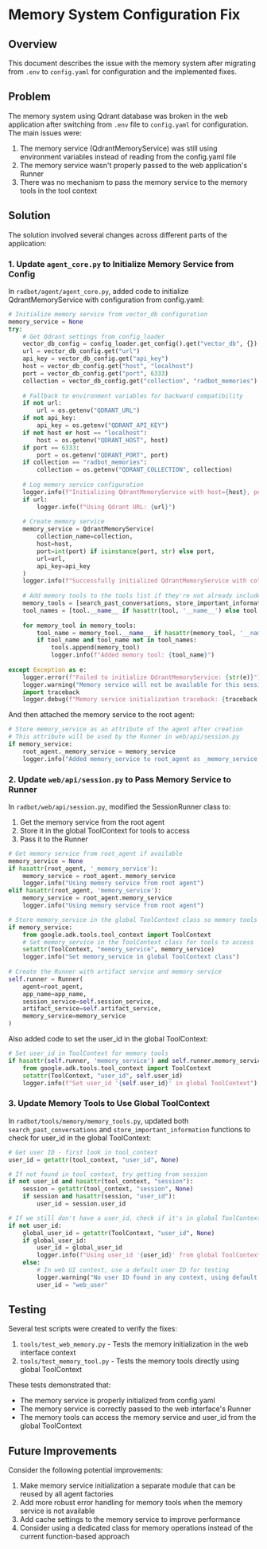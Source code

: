 # Memory System Configuration Fix

## Overview

This document describes the issue with the memory system after migrating from `.env` to `config.yaml` for configuration and the implemented fixes.

## Problem

The memory system using Qdrant database was broken in the web application after switching from `.env` file to `config.yaml` for configuration. The main issues were:

1. The memory service (QdrantMemoryService) was still using environment variables instead of reading from the config.yaml file
2. The memory service wasn't properly passed to the web application's Runner
3. There was no mechanism to pass the memory service to the memory tools in the tool context

## Solution

The solution involved several changes across different parts of the application:

### 1. Update `agent_core.py` to Initialize Memory Service from Config

In `radbot/agent/agent_core.py`, added code to initialize QdrantMemoryService with configuration from config.yaml:

```python
# Initialize memory service from vector_db configuration
memory_service = None
try:
    # Get Qdrant settings from config_loader
    vector_db_config = config_loader.get_config().get("vector_db", {})
    url = vector_db_config.get("url")
    api_key = vector_db_config.get("api_key")
    host = vector_db_config.get("host", "localhost")
    port = vector_db_config.get("port", 6333)
    collection = vector_db_config.get("collection", "radbot_memories")
    
    # Fallback to environment variables for backward compatibility
    if not url:
        url = os.getenv("QDRANT_URL")
    if not api_key:
        api_key = os.getenv("QDRANT_API_KEY")
    if not host or host == "localhost":
        host = os.getenv("QDRANT_HOST", host)
    if port == 6333:
        port = os.getenv("QDRANT_PORT", port)
    if collection == "radbot_memories":
        collection = os.getenv("QDRANT_COLLECTION", collection)
    
    # Log memory service configuration
    logger.info(f"Initializing QdrantMemoryService with host={host}, port={port}, collection={collection}")
    if url:
        logger.info(f"Using Qdrant URL: {url}")
    
    # Create memory service
    memory_service = QdrantMemoryService(
        collection_name=collection,
        host=host,
        port=int(port) if isinstance(port, str) else port,
        url=url,
        api_key=api_key
    )
    logger.info(f"Successfully initialized QdrantMemoryService with collection '{collection}'")
    
    # Add memory tools to the tools list if they're not already included
    memory_tools = [search_past_conversations, store_important_information]
    tool_names = [tool.__name__ if hasattr(tool, '__name__') else tool.name if hasattr(tool, 'name') else None for tool in tools]
    
    for memory_tool in memory_tools:
        tool_name = memory_tool.__name__ if hasattr(memory_tool, '__name__') else None
        if tool_name and tool_name not in tool_names:
            tools.append(memory_tool)
            logger.info(f"Added memory tool: {tool_name}")
    
except Exception as e:
    logger.error(f"Failed to initialize QdrantMemoryService: {str(e)}")
    logger.warning("Memory service will not be available for this session")
    import traceback
    logger.debug(f"Memory service initialization traceback: {traceback.format_exc()}")
```

And then attached the memory service to the root agent:

```python
# Store memory_service as an attribute of the agent after creation
# This attribute will be used by the Runner in web/api/session.py
if memory_service:
    root_agent._memory_service = memory_service
    logger.info("Added memory_service to root_agent as _memory_service attribute")
```

### 2. Update `web/api/session.py` to Pass Memory Service to Runner

In `radbot/web/api/session.py`, modified the SessionRunner class to:

1. Get the memory service from the root agent
2. Store it in the global ToolContext for tools to access
3. Pass it to the Runner

```python
# Get memory service from root_agent if available
memory_service = None
if hasattr(root_agent, '_memory_service'):
    memory_service = root_agent._memory_service
    logger.info("Using memory service from root agent")
elif hasattr(root_agent, 'memory_service'):
    memory_service = root_agent.memory_service
    logger.info("Using memory service from root agent")

# Store memory_service in the global ToolContext class so memory tools can find it
if memory_service:
    from google.adk.tools.tool_context import ToolContext
    # Set memory_service in the ToolContext class for tools to access
    setattr(ToolContext, "memory_service", memory_service)
    logger.info("Set memory_service in global ToolContext class")
    
# Create the Runner with artifact service and memory service
self.runner = Runner(
    agent=root_agent,
    app_name=app_name,
    session_service=self.session_service,
    artifact_service=self.artifact_service,
    memory_service=memory_service
)
```

Also added code to set the user_id in the global ToolContext:

```python
# Set user_id in ToolContext for memory tools
if hasattr(self.runner, 'memory_service') and self.runner.memory_service:
    from google.adk.tools.tool_context import ToolContext
    setattr(ToolContext, "user_id", self.user_id)
    logger.info(f"Set user_id '{self.user_id}' in global ToolContext")
```

### 3. Update Memory Tools to Use Global ToolContext

In `radbot/tools/memory/memory_tools.py`, updated both `search_past_conversations` and `store_important_information` functions to check for user_id in the global ToolContext:

```python
# Get user ID - first look in tool_context
user_id = getattr(tool_context, "user_id", None)

# If not found in tool_context, try getting from session
if not user_id and hasattr(tool_context, "session"):
    session = getattr(tool_context, "session", None)
    if session and hasattr(session, "user_id"):
        user_id = session.user_id

# If we still don't have a user_id, check if it's in global ToolContext
if not user_id:
    global_user_id = getattr(ToolContext, "user_id", None)
    if global_user_id:
        user_id = global_user_id
        logger.info(f"Using user_id '{user_id}' from global ToolContext")
    else:
        # In web UI context, use a default user ID for testing
        logger.warning("No user ID found in any context, using default 'web_user'")
        user_id = "web_user"
```

## Testing

Several test scripts were created to verify the fixes:

1. `tools/test_web_memory.py` - Tests the memory initialization in the web interface context
2. `tools/test_memory_tool.py` - Tests the memory tools directly using global ToolContext

These tests demonstrated that:
- The memory service is properly initialized from config.yaml
- The memory service is correctly passed to the web interface's Runner
- The memory tools can access the memory service and user_id from the global ToolContext

## Future Improvements

Consider the following potential improvements:

1. Make memory service initialization a separate module that can be reused by all agent factories
2. Add more robust error handling for memory tools when the memory service is not available
3. Add cache settings to the memory service to improve performance
4. Consider using a dedicated class for memory operations instead of the current function-based approach
